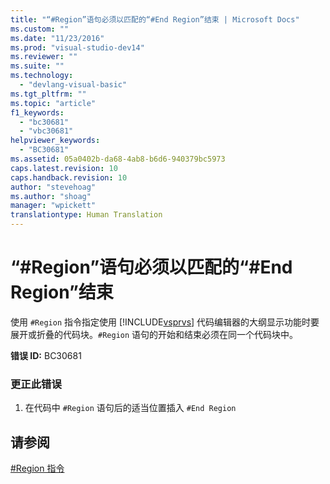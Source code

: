 ```yaml
---
title: "“#Region”语句必须以匹配的“#End Region”结束 | Microsoft Docs"
ms.custom: ""
ms.date: "11/23/2016"
ms.prod: "visual-studio-dev14"
ms.reviewer: ""
ms.suite: ""
ms.technology: 
  - "devlang-visual-basic"
ms.tgt_pltfrm: ""
ms.topic: "article"
f1_keywords: 
  - "bc30681"
  - "vbc30681"
helpviewer_keywords: 
  - "BC30681"
ms.assetid: 05a0402b-da68-4ab8-b6d6-940379bc5973
caps.latest.revision: 10
caps.handback.revision: 10
author: "stevehoag"
ms.author: "shoag"
manager: "wpickett"
translationtype: Human Translation
---
```

# “#Region”语句必须以匹配的“#End Region”结束
使用 `#Region` 指令指定使用 [!INCLUDE[vsprvs](../../csharp/includes/vsprvs_md.md)] 代码编辑器的大纲显示功能时要展开或折叠的代码块。`#Region` 语句的开始和结束必须在同一个代码块中。  
  
 **错误 ID:** BC30681  
  
### 更正此错误  
  
1.  在代码中 `#Region` 语句后的适当位置插入 `#End Region`  
  
## 请参阅  
 [\#Region 指令](../../visual-basic/language-reference/directives/region-directive.md)